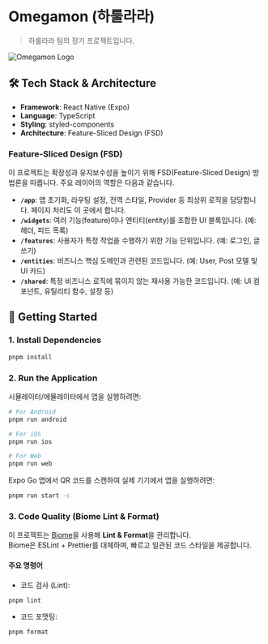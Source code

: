# Omegamon (하룰라라)

> 하룰라라 팀의 장기 프로젝트입니다.

![Omegamon Logo](https://i.namu.wiki/i/QvhuRsZj-BS9S1XuZOKJeXn_01_OMbh62kYHk2QhOa2zDmS2xrl2Weuk4l0v9xwI576fv2-YG42NQ42wkuI2kw.webp)

## 🛠️ Tech Stack & Architecture

- **Framework**: React Native (Expo)
- **Language**: TypeScript
- **Styling**: styled-components
- **Architecture**: Feature-Sliced Design (FSD)

### Feature-Sliced Design (FSD)

이 프로젝트는 확장성과 유지보수성을 높이기 위해 FSD(Feature-Sliced Design) 방법론을 따릅니다. 주요 레이어의 역할은 다음과 같습니다.

- **`/app`**: 앱 초기화, 라우팅 설정, 전역 스타일, Provider 등 최상위 로직을 담당합니다. 페이지 처리도 이 곳에서 합니다.
- **`/widgets`**: 여러 기능(feature)이나 엔티티(entity)를 조합한 UI 블록입니다. (예: 헤더, 피드 목록)
- **`/features`**: 사용자가 특정 작업을 수행하기 위한 기능 단위입니다. (예: 로그인, 글쓰기)
- **`/entities`**: 비즈니스 핵심 도메인과 관련된 코드입니다. (예: User, Post 모델 및 UI 카드)
- **`/shared`**: 특정 비즈니스 로직에 묶이지 않는 재사용 가능한 코드입니다. (예: UI 컴포넌트, 유틸리티 함수, 설정 등)

## 🚀 Getting Started

### 1. Install Dependencies

```bash
pnpm install
```

### 2. Run the Application

시뮬레이터/에뮬레이터에서 앱을 실행하려면:

```bash
# For Android
pnpm run android

# For iOS
pnpm run ios

# For Web
pnpm run web
```

Expo Go 앱에서 QR 코드를 스캔하여 실제 기기에서 앱을 실행하려면:

```bash
pnpm run start -c
```

### 3. Code Quality (Biome Lint & Format)

이 프로젝트는 [Biome](https://biomejs.dev/)을 사용해 **Lint & Format**을 관리합니다.  
Biome은 ESLint + Prettier를 대체하며, 빠르고 일관된 코드 스타일을 제공합니다.

#### 주요 명령어

- 코드 검사 (Lint):

```bash
pnpm lint
```

- 코드 포맷팅:

```bash
pnpm format
```
